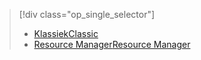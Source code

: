 > [!div class="op_single_selector"]
> * [<span data-ttu-id="c2312-101">Klassiek</span><span class="sxs-lookup"><span data-stu-id="c2312-101">Classic</span></span>](../articles/storage/storage-cannot-delete-storage-account-container-vhd.md)
> * [<span data-ttu-id="c2312-102">Resource Manager</span><span class="sxs-lookup"><span data-stu-id="c2312-102">Resource Manager</span></span>](../articles/storage/storage-resource-manager-cannot-delete-storage-account-container-vhd.md)
> 
> 

